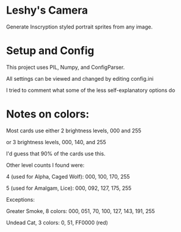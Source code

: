 # Leshy's Camera
Generate Inscryption styled portrait sprites from any image.

# Setup and Config
This project uses PIL, Numpy, and ConfigParser.

All settings can be viewed and changed by editing config.ini

I tried to comment what some of the less self-explanatory options do

# Notes on colors:
Most cards use either 2 brightness levels, 000 and 255

or 3 brightness levels, 000, 140, and 255

I'd guess that 90% of the cards use this.

Other level counts I found were:

4 (used for Alpha, Caged Wolf): 000, 100, 170, 255

5 (used for Amalgam, Lice): 000, 092, 127, 175, 255

Exceptions:

Greater Smoke, 8 colors: 000, 051, 70, 100, 127, 143, 191, 255

Undead Cat, 3 colors: 0, 51, FF0000 (red)